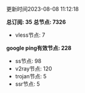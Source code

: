 更新时间2023-08-08 11:12:18

**总订阅: 35**
**总节点: 7326**
- vless节点: 7

**google ping有效节点: 228**
- ss节点: 98
- v2ray节点: 120
- trojan节点: 5
- ssr节点: 5
